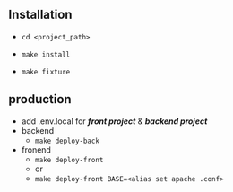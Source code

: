 ## Installation

- `cd <project_path>`

- `make install`
- `make fixture`

## production

- add .env.local for ***front project*** & ***backend project***
- backend
  - `make deploy-back`
- fronend 
  - `make deploy-front` 
  - or
  - `make deploy-front BASE=<alias set apache .conf>`